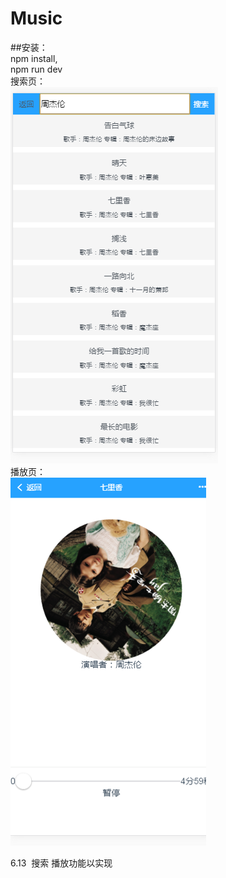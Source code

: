 # Music
##安装：<br/>
npm install,<br/>
npm run dev<br/>
搜索页：<br/>
 ![image](https://github.com/w3313003/Music/raw/master/search.png)<br/>
播放页：<br/>
 ![image](https://github.com/w3313003/Music/raw/master/play.png)<br/>




6.13
  搜索 播放功能以实现
